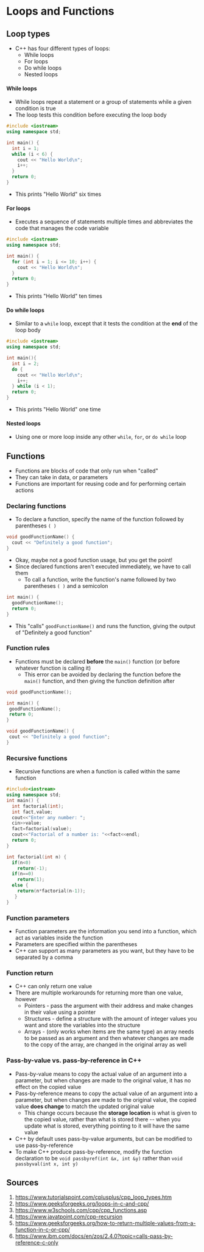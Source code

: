 # Loops and Functions

## Loop types
* C++ has four different types of loops:
  * While loops
  * For loops
  * Do while loops
  * Nested loops

#### While loops
* While loops repeat a statement or a group of statements while a given condition is true
* The loop tests this condition before executing the loop body
```C++
#include <iostream>
using namespace std;

int main() {
  int i = 1;
  while (i < 6) {
    cout << "Hello World\n";
    i++;
  }
  return 0;
}
```
* This prints "Hello World" six times

#### For loops
* Executes a sequence of statements multiple times and abbreviates the code that manages the code variable
```C++
#include <iostream>
using namespace std;

int main() {
  for (int i = 1; i <= 10; i++) {
    cout << "Hello World\n";
  }
  return 0;
}
```
* This prints "Hello World" ten times

#### Do while loops
* Similar to a `while` loop, except that it tests the condition at the **end** of the loop body
```C++
#include <iostream>
using namespace std;

int main(){
  int i = 2;
  do {
    cout << "Hello World\n";
    i++;
  } while (i < 1);
  return 0;
}
```
* This prints "Hello World" one time

#### Nested loops
* Using one or more loop inside any other `while`, `for`, or `do while` loop

## Functions 
* Functions are blocks of code that only run when "called"
* They can take in data, or parameters
* Functions are important for reusing code and for performing certain actions

### Declaring functions
* To declare a function, specify the name of the function followed by parentheses `( )`
```C++
void goodFunctionName() {
  cout << "Definitely a good function";
}
```
* Okay, maybe not a good function usage, but you get the point!
* Since declared functions aren't executed immediately, we have to call them
  * To call a function, write the function's name followed by two parentheses `( )` and a semicolon
```C++
int main() {
  goodFunctionName();
  return 0;
}
```
* This "calls" `goodFunctionName()` and runs the function, giving the output of "Definitely a good function"

### Function rules
* Functions must be declared **before** the `main()` function (or before whatever function is calling it)
  * This error can be avoided by declaring the function before the `main()` function, and then giving the function definition after
 ```C++
void goodFunctionName();

int main() {
  goodFunctionName();
  return 0;
}

void goodFunctionName() {
  cout << "Definitely a good function";
}
```

### Recursive functions
* Recursive functions are when a function is called within the same function
```C++
#include<iostream>  
using namespace std;    
int main() {  
  int factorial(int);  
  int fact,value;  
  cout<<"Enter any number: ";  
  cin>>value;  
  fact=factorial(value);  
  cout<<"Factorial of a number is: "<<fact<<endl;  
  return 0;  
}  

int factorial(int n) {  
  if(n<0)  
    return(-1);   
  if(n==0)  
    return(1); 
  else {  
    return(n*factorial(n-1));      
   }  
}  
```
### Function parameters 
* Function parameters are the information you send into a function, which act as variables inside the function
* Parameters are specified within the parentheses
* C++ can support as many parameters as you want, but they have to be separated by a comma

### Function return
* C++ can only return one value
* There are multiple workarounds for returning more than one value, however
  * Pointers - pass the argument with their address and make changes in their value using a pointer
  * Structures - define a structure with the amount of integer values you want and store the variables into the structure
  * Arrays - (only works when items are the same type) an array needs to be passed as an argument and then whatever changes are made to the copy of the array, are changed in the original array as well

### Pass-by-value vs. pass-by-reference in C++
* Pass-by-value means to copy the actual value of an argument into a parameter, but when changes are made to the original value, it has no effect on the copied value
* Pass-by-reference means to copy the actual value of an argument into a parameter, but when changes are made to the original value, the copied value **does change** to match the updated original value 
  * This change occurs because the **storage location** is what is given to the copied value, rather than what is stored there -- when you update what is stored, everything pointing to it will have the same value
* C++ by default uses pass-by-value arguments, but can be modified to use pass-by-reference
* To make C++ produce pass-by-reference, modify the function declaration to be `void passbyref(int &x, int &y)` rather than `void passbyval(int x, int y)`



## Sources
1. https://www.tutorialspoint.com/cplusplus/cpp_loop_types.htm
2. https://www.geeksforgeeks.org/loops-in-c-and-cpp/
3. https://www.w3schools.com/cpp/cpp_functions.asp
4. https://www.javatpoint.com/cpp-recursion
5. https://www.geeksforgeeks.org/how-to-return-multiple-values-from-a-function-in-c-or-cpp/
6. https://www.ibm.com/docs/en/zos/2.4.0?topic=calls-pass-by-reference-c-only
